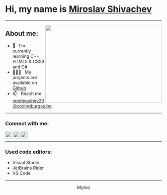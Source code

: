 
# Hi, my name is [Miroslav Shivachev](https://github.com/MRShivachev/)
<hr>


<img align="right" height="250" width="375" alt="" src="https://i.gifer.com/3OuaG.gif" />

## About me:

- 🚀 &nbsp; I’m currently learning C++, HTML5 & CSS3 and C#
- 👨🏻‍💻 &nbsp; My projects are available on [Github](https://github.com/MRShivachev?tab=repositories)
- 📫 &nbsp; Reach me: mrshivachev20@codingburgas.bg

<hr>

### Connect with me:

  <a href ="https://www.youtube.com/@mazlo8571" ><img align="left" alt="fb" width="22px" src="https://cdn.jsdelivr.net/npm/simple-icons@v3/icons/youtube.svg" /><a/>
  <a href ="https://x.com/mirkolini"><img align="left" alt="https://outlook.office.com/mail/inbox" width="22px" src="https://cdn.jsdelivr.net/npm/simple-icons@v3/icons/twitter.svg" /></a>
  <a href ="https://www.instagram.com/mirkolini_"><img align="left" alt="codeSTACKr | Instagram" width="22px" src="https://cdn.jsdelivr.net/npm/simple-icons@v3/icons/instagram.svg" /></a>
<br>
<hr>

### Used code editors:

- Visual Studio
- JetBrains Rider
- VS Code

<hr>
<div align="center">
Mytno

</div>
<!---
MRShivachev/MRShivachev is a ✨ special ✨ repository because its `README.md` (this file) appears on your GitHub profile.
You can click the Preview link to take a look at your changes.
--->
